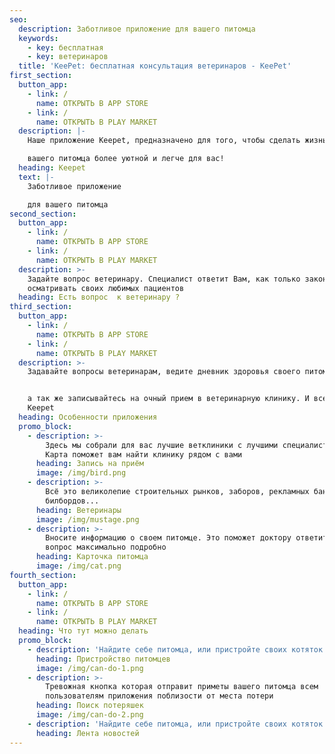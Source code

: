 ```yaml
---
seo:
  description: Заботливое приложение для вашего питомца
  keywords:
    - key: бесплатная
    - key: ветеринаров
  title: 'KeePet: бесплатная консультация ветеринаров - KeePet'
first_section:
  button_app:
    - link: /
      name: ОТКРЫТЬ В APP STORE
    - link: /
      name: ОТКРЫТЬ В PLAY MARKET
  description: |-
    Наше приложение Keepet, предназначено для того, чтобы сделать жизнь/

    вашего питомца более уютной и легче для вас!
  heading: Keepet
  text: |-
    Заботливое приложение

    для вашего питомца
second_section:
  button_app:
    - link: /
      name: ОТКРЫТЬ В APP STORE
    - link: /
      name: ОТКРЫТЬ В PLAY MARKET
  description: >-
    Задайте вопрос ветеринару. Специалист ответит Вам, как только закончит
    осматривать своих любимых пациентов
  heading: Есть вопрос  к ветеринару ?
third_section:
  button_app:
    - link: /
      name: ОТКРЫТЬ В APP STORE
    - link: /
      name: ОТКРЫТЬ В PLAY MARKET
  description: >-
    Задавайте вопросы ветеринарам, ведите дневник здоровья своего питомца,


    а так же записывайтесь на очный прием в ветеринарную клинику. И все это
    Keepet
  heading: Особенности приложения
  promo_block:
    - description: >-
        Здесь мы собрали для вас лучшие ветклиники с лучшими специалистами.
        Карта поможет вам найти клинику рядом с вами
      heading: Запись на приём
      image: /img/bird.png
    - description: >-
        Всё это великолепие строительных рынков, заборов, рекламных баннеров и
        билбордов...
      heading: Ветеринары
      image: /img/mustage.png
    - description: >-
        Вносите информацию о своем питомце. Это поможет доктору ответить на
        вопрос максимально подробно
      heading: Карточка питомца
      image: /img/cat.png
fourth_section:
  button_app:
    - link: /
      name: ОТКРЫТЬ В APP STORE
    - link: /
      name: ОТКРЫТЬ В PLAY MARKET
  heading: Что тут можно делать
  promo_block:
    - description: 'Найдите себе питомца, или пристройте своих котяток в хорошие руки'
      heading: Пристройство питомцев
      image: /img/can-do-1.png
    - description: >-
        Тревожная кнопка которая отправит приметы вашего питомца всем
        пользователям приложения поблизости от места потери
      heading: Поиск потеряшек
      image: /img/can-do-2.png
    - description: 'Найдите себе питомца, или пристройте своих котяток в хорошие руки'
      heading: Лента новостей
---
```


